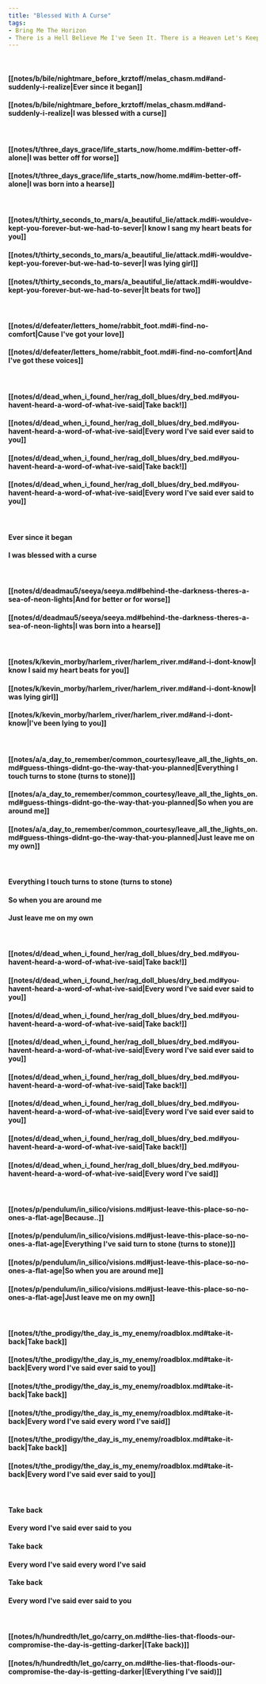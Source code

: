```yaml
---
title: "Blessed With A Curse"
tags:
- Bring Me The Horizon
- There is a Hell Believe Me I've Seen It. There is a Heaven Let's Keep it a Secret
---
```

&nbsp;
#### [[notes/b/bile/nightmare_before_krztoff/melas_chasm.md#and-suddenly-i-realize|Ever since it began]]
#### [[notes/b/bile/nightmare_before_krztoff/melas_chasm.md#and-suddenly-i-realize|I was blessed with a curse]]
&nbsp;
#### [[notes/t/three_days_grace/life_starts_now/home.md#im-better-off-alone|I was better off for worse]]
#### [[notes/t/three_days_grace/life_starts_now/home.md#im-better-off-alone|I was born into a hearse]]
&nbsp;
#### [[notes/t/thirty_seconds_to_mars/a_beautiful_lie/attack.md#i-wouldve-kept-you-forever-but-we-had-to-sever|I know I sang my heart beats for you]]
#### [[notes/t/thirty_seconds_to_mars/a_beautiful_lie/attack.md#i-wouldve-kept-you-forever-but-we-had-to-sever|I was lying girl]]
#### [[notes/t/thirty_seconds_to_mars/a_beautiful_lie/attack.md#i-wouldve-kept-you-forever-but-we-had-to-sever|It beats for two]]
&nbsp;
#### [[notes/d/defeater/letters_home/rabbit_foot.md#i-find-no-comfort|Cause I've got your love]]
#### [[notes/d/defeater/letters_home/rabbit_foot.md#i-find-no-comfort|And I've got these voices]]
&nbsp;
#### [[notes/d/dead_when_i_found_her/rag_doll_blues/dry_bed.md#you-havent-heard-a-word-of-what-ive-said|Take back!]]
#### [[notes/d/dead_when_i_found_her/rag_doll_blues/dry_bed.md#you-havent-heard-a-word-of-what-ive-said|Every word I've said ever said to you]]
#### [[notes/d/dead_when_i_found_her/rag_doll_blues/dry_bed.md#you-havent-heard-a-word-of-what-ive-said|Take back!]]
#### [[notes/d/dead_when_i_found_her/rag_doll_blues/dry_bed.md#you-havent-heard-a-word-of-what-ive-said|Every word I've said ever said to you]]
&nbsp;
#### Ever since it began
#### I was blessed with a curse
&nbsp;
#### [[notes/d/deadmau5/seeya/seeya.md#behind-the-darkness-theres-a-sea-of-neon-lights|And for better or for worse]]
#### [[notes/d/deadmau5/seeya/seeya.md#behind-the-darkness-theres-a-sea-of-neon-lights|I was born into a hearse]]
&nbsp;
#### [[notes/k/kevin_morby/harlem_river/harlem_river.md#and-i-dont-know|I know I said my heart beats for you]]
#### [[notes/k/kevin_morby/harlem_river/harlem_river.md#and-i-dont-know|I was lying girl]]
#### [[notes/k/kevin_morby/harlem_river/harlem_river.md#and-i-dont-know|I've been lying to you]]
&nbsp;
#### [[notes/a/a_day_to_remember/common_courtesy/leave_all_the_lights_on.md#guess-things-didnt-go-the-way-that-you-planned|Everything I touch turns to stone (turns to stone)]]
#### [[notes/a/a_day_to_remember/common_courtesy/leave_all_the_lights_on.md#guess-things-didnt-go-the-way-that-you-planned|So when you are around me]]
#### [[notes/a/a_day_to_remember/common_courtesy/leave_all_the_lights_on.md#guess-things-didnt-go-the-way-that-you-planned|Just leave me on my own]]
&nbsp;
#### Everything I touch turns to stone (turns to stone)
#### So when you are around me
#### Just leave me on my own
&nbsp;
#### [[notes/d/dead_when_i_found_her/rag_doll_blues/dry_bed.md#you-havent-heard-a-word-of-what-ive-said|Take back!]]
#### [[notes/d/dead_when_i_found_her/rag_doll_blues/dry_bed.md#you-havent-heard-a-word-of-what-ive-said|Every word I've said ever said to you]]
#### [[notes/d/dead_when_i_found_her/rag_doll_blues/dry_bed.md#you-havent-heard-a-word-of-what-ive-said|Take back!]]
#### [[notes/d/dead_when_i_found_her/rag_doll_blues/dry_bed.md#you-havent-heard-a-word-of-what-ive-said|Every word I've said ever said to you]]
#### [[notes/d/dead_when_i_found_her/rag_doll_blues/dry_bed.md#you-havent-heard-a-word-of-what-ive-said|Take back!]]
#### [[notes/d/dead_when_i_found_her/rag_doll_blues/dry_bed.md#you-havent-heard-a-word-of-what-ive-said|Every word I've said ever said to you]]
#### [[notes/d/dead_when_i_found_her/rag_doll_blues/dry_bed.md#you-havent-heard-a-word-of-what-ive-said|Take back!]]
#### [[notes/d/dead_when_i_found_her/rag_doll_blues/dry_bed.md#you-havent-heard-a-word-of-what-ive-said|Every word I've said]]
&nbsp;
#### [[notes/p/pendulum/in_silico/visions.md#just-leave-this-place-so-no-ones-a-flat-age|Because..]]
#### [[notes/p/pendulum/in_silico/visions.md#just-leave-this-place-so-no-ones-a-flat-age|Everything I've said turn to stone (turns to stone)]]
#### [[notes/p/pendulum/in_silico/visions.md#just-leave-this-place-so-no-ones-a-flat-age|So when you are around me]]
#### [[notes/p/pendulum/in_silico/visions.md#just-leave-this-place-so-no-ones-a-flat-age|Just leave me on my own]]
&nbsp;
#### [[notes/t/the_prodigy/the_day_is_my_enemy/roadblox.md#take-it-back|Take back]]
#### [[notes/t/the_prodigy/the_day_is_my_enemy/roadblox.md#take-it-back|Every word I've said ever said to you]]
#### [[notes/t/the_prodigy/the_day_is_my_enemy/roadblox.md#take-it-back|Take back]]
#### [[notes/t/the_prodigy/the_day_is_my_enemy/roadblox.md#take-it-back|Every word I've said every word I've said]]
#### [[notes/t/the_prodigy/the_day_is_my_enemy/roadblox.md#take-it-back|Take back]]
#### [[notes/t/the_prodigy/the_day_is_my_enemy/roadblox.md#take-it-back|Every word I've said ever said to you]]
&nbsp;
#### Take back
#### Every word I've said ever said to you
#### Take back
#### Every word I've said every word I've said
#### Take back
#### Every word I've said ever said to you
&nbsp;
#### [[notes/h/hundredth/let_go/carry_on.md#the-lies-that-floods-our-compromise-the-day-is-getting-darker|(Take back)]]
#### [[notes/h/hundredth/let_go/carry_on.md#the-lies-that-floods-our-compromise-the-day-is-getting-darker|(Everything I've said)]]
